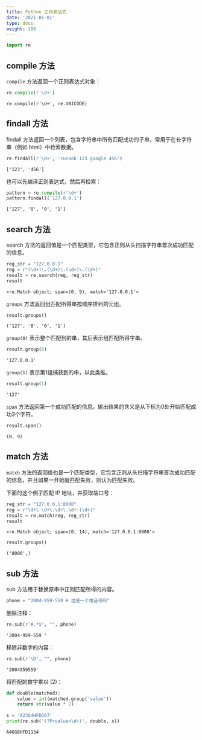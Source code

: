```yaml
---
title: Python 正则表达式
date: '2021-01-01'
type: docs
weight: 100
---
```


<!--more-->


```python
import re
```

## compile 方法

`compile` 方法返回一个正则表达式对象：


```python
re.compile(r'\d+')
```




    re.compile(r'\d+', re.UNICODE)



## findall 方法

findall 方法返回一个列表，包含字符串中所有匹配成功的子串，常用于在长字符串（例如 html）中检索数据。


```python
re.findall(r'\d+', 'runoob 123 google 456')
```




    ['123', '456']



也可以先编译正则表达式，然后再检索：


```python
pattern = re.compile(r'\d+')
pattern.findall('127.0.0.1')
```




    ['127', '0', '0', '1']



## search 方法

search 方法的返回值是一个匹配类型，它包含正则从头扫描字符串首次成功匹配的信息。


```python
reg_str = "127.0.0.1"
reg = r"(\d+)\.(\d+)\.(\d+)\.(\d+)"
result = re.search(reg, reg_str)
result
```




    <re.Match object; span=(0, 9), match='127.0.0.1'>



`groups` 方法返回组匹配所得串按顺序排列的元组。


```python
result.groups()
```




    ('127', '0', '0', '1')



`group(0)` 表示整个匹配到的串，其后表示组匹配所得字串。


```python
result.group(0)
```




    '127.0.0.1'



`group(1)` 表示第1组捕获到的串，以此类推。


```python
result.group(1)
```




    '127'



`span` 方法返回第一个成功匹配的信息。输出结果的含义是从下标为0处开始匹配成功3个字符。


```python
result.span()
```




    (0, 9)



## match 方法

`match` 方法的返回值也是一个匹配类型，它包含正则从头扫描字符串首次成功匹配的信息，并且如果一开始就匹配失败，则认为匹配失败。

下面的这个例子匹配 IP 地址，并获取端口号：


```python
reg_str = "127.0.0.1:8000"
reg = r"\d+\.\d+\.\d+\.\d+:(\d+)"
result = re.match(reg, reg_str)
result
```




    <re.Match object; span=(0, 14), match='127.0.0.1:8000'>




```python
result.groups()
```




    ('8000',)



## sub 方法

sub 方法用于替换原串中正则匹配所得的内容。


```python
phone = "2004-959-559 # 这是一个电话号码"
```

删除注释：


```python
re.sub(r'#.*$', "", phone)
```




    '2004-959-559 '



移除非数字的内容：


```python
re.sub(r'\D', "", phone)
```




    '2004959559'



将匹配的数字乘以 \(2\)：


```python
def double(matched):
    value = int(matched.group('value'))
    return str(value * 2)
 
s = 'A23G4HFD567'
print(re.sub('(?P<value>\d+)', double, s))
```

    A46G8HFD1134

